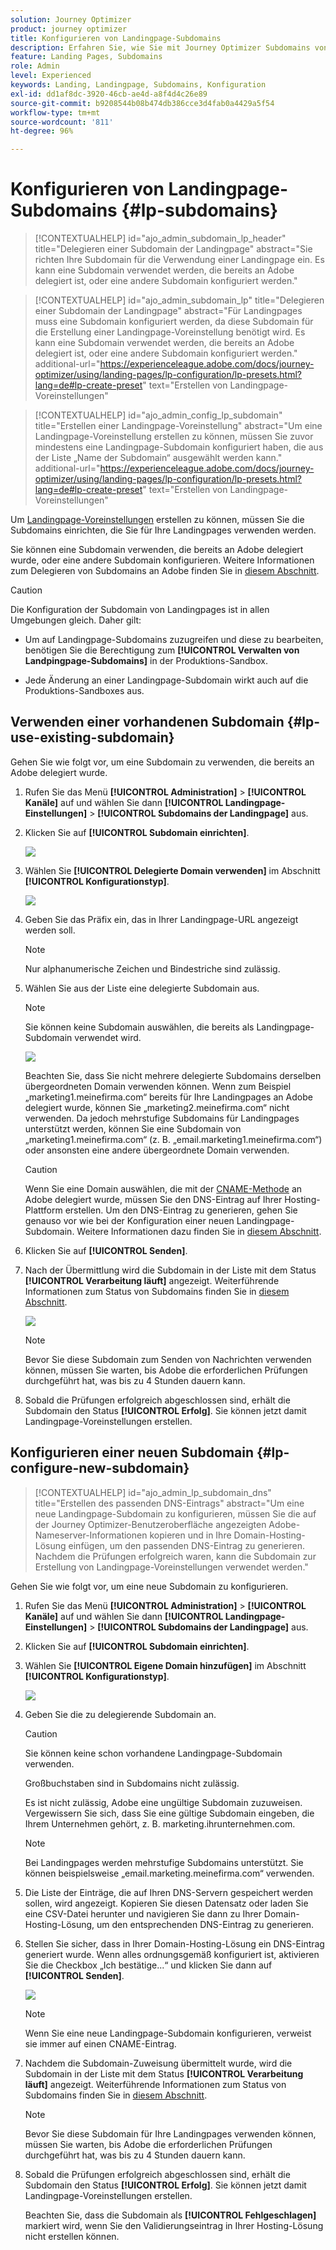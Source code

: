 ```yaml
---
solution: Journey Optimizer
product: journey optimizer
title: Konfigurieren von Landingpage-Subdomains
description: Erfahren Sie, wie Sie mit Journey Optimizer Subdomains von Landingpages konfigurieren
feature: Landing Pages, Subdomains
role: Admin
level: Experienced
keywords: Landing, Landingpage, Subdomains, Konfiguration
exl-id: dd1af8dc-3920-46cb-ae4d-a8f4d4c26e89
source-git-commit: b9208544b08b474db386cce3d4fab0a4429a5f54
workflow-type: tm+mt
source-wordcount: '811'
ht-degree: 96%

---
```


# Konfigurieren von Landingpage-Subdomains {#lp-subdomains}

>[!CONTEXTUALHELP]
>id="ajo_admin_subdomain_lp_header"
>title="Delegieren einer Subdomain der Landingpage"
>abstract="Sie richten Ihre Subdomain für die Verwendung einer Landingpage ein. Es kann eine Subdomain verwendet werden, die bereits an Adobe delegiert ist, oder eine andere Subdomain konfiguriert werden."

>[!CONTEXTUALHELP]
>id="ajo_admin_subdomain_lp"
>title="Delegieren einer Subdomain der Landingpage"
>abstract="Für Landingpages muss eine Subdomain konfiguriert werden, da diese Subdomain für die Erstellung einer Landingpage-Voreinstellung benötigt wird. Es kann eine Subdomain verwendet werden, die bereits an Adobe delegiert ist, oder eine andere Subdomain konfiguriert werden."
>additional-url="https://experienceleague.adobe.com/docs/journey-optimizer/using/landing-pages/lp-configuration/lp-presets.html?lang=de#lp-create-preset" text="Erstellen von Landingpage-Voreinstellungen"

>[!CONTEXTUALHELP]
>id="ajo_admin_config_lp_subdomain"
>title="Erstellen einer Landingpage-Voreinstellung"
>abstract="Um eine Landingpage-Voreinstellung erstellen zu können, müssen Sie zuvor mindestens eine Landingpage-Subdomain konfiguriert haben, die aus der Liste „Name der Subdomain“ ausgewählt werden kann."
>additional-url="https://experienceleague.adobe.com/docs/journey-optimizer/using/landing-pages/lp-configuration/lp-presets.html?lang=de#lp-create-preset" text="Erstellen von Landingpage-Voreinstellungen"

Um [Landingpage-Voreinstellungen](lp-presets.md) erstellen zu können, müssen Sie die Subdomains einrichten, die Sie für Ihre Landingpages verwenden werden.

Sie können eine Subdomain verwenden, die bereits an Adobe delegiert wurde, oder eine andere Subdomain konfigurieren. Weitere Informationen zum Delegieren von Subdomains an Adobe finden Sie in [diesem Abschnitt](../configuration/delegate-subdomain.md).

>[!CAUTION]
>
>Die Konfiguration der Subdomain von Landingpages ist in allen Umgebungen gleich. Daher gilt:
>
>* Um auf Landingpage-Subdomains zuzugreifen und diese zu bearbeiten, benötigen Sie die Berechtigung zum **[!UICONTROL Verwalten von Landpingpage-Subdomains]** in der Produktions-Sandbox.
>
> * Jede Änderung an einer Landingpage-Subdomain wirkt auch auf die Produktions-Sandboxes aus.

## Verwenden einer vorhandenen Subdomain {#lp-use-existing-subdomain}

Gehen Sie wie folgt vor, um eine Subdomain zu verwenden, die bereits an Adobe delegiert wurde.

1. Rufen Sie das Menü **[!UICONTROL Administration]** > **[!UICONTROL Kanäle]** auf und wählen Sie dann **[!UICONTROL Landingpage-Einstellungen]** > **[!UICONTROL Subdomains der Landingpage]** aus.

1. Klicken Sie auf **[!UICONTROL Subdomain einrichten]**.

   ![](assets/lp_set-up-subdomain.png)

1. Wählen Sie **[!UICONTROL Delegierte Domain verwenden]** im Abschnitt **[!UICONTROL Konfigurationstyp]**.

   ![](assets/lp_use-delegated-subdomain.png)

1. Geben Sie das Präfix ein, das in Ihrer Landingpage-URL angezeigt werden soll.

   >[!NOTE]
   >
   >Nur alphanumerische Zeichen und Bindestriche sind zulässig.

1. Wählen Sie aus der Liste eine delegierte Subdomain aus.

   >[!NOTE]
   >
   >Sie können keine Subdomain auswählen, die bereits als Landingpage-Subdomain verwendet wird.

   <!--Capital letters are not allowed in subdomains. TBC by PM-->

   ![](assets/lp_prefix-and-subdomain.png)

   Beachten Sie, dass Sie nicht mehrere delegierte Subdomains derselben übergeordneten Domain verwenden können. Wenn zum Beispiel „marketing1.meinefirma.com“ bereits für Ihre Landingpages an Adobe delegiert wurde, können Sie „marketing2.meinefirma.com“ nicht verwenden. Da jedoch mehrstufige Subdomains für Landingpages unterstützt werden, können Sie eine Subdomain von „marketing1.meinefirma.com“ (z. B. „email.marketing1.meinefirma.com“) oder ansonsten eine andere übergeordnete Domain verwenden.

   >[!CAUTION]
   >
   >Wenn Sie eine Domain auswählen, die mit der [CNAME-Methode](../configuration/delegate-subdomain.md#cname-subdomain-delegation) an Adobe delegiert wurde, müssen Sie den DNS-Eintrag auf Ihrer Hosting-Plattform erstellen. Um den DNS-Eintrag zu generieren, gehen Sie genauso vor wie bei der Konfiguration einer neuen Landingpage-Subdomain. Weitere Informationen dazu finden Sie in [diesem Abschnitt](#lp-configure-new-subdomain).

1. Klicken Sie auf **[!UICONTROL Senden]**.

1. Nach der Übermittlung wird die Subdomain in der Liste mit dem Status **[!UICONTROL Verarbeitung läuft]** angezeigt. Weiterführende Informationen zum Status von Subdomains finden Sie in [diesem Abschnitt](../configuration/about-subdomain-delegation.md#access-delegated-subdomains).<!--Same statuses?-->

   ![](assets/lp_subdomain-processing.png)

   >[!NOTE]
   >
   >Bevor Sie diese Subdomain zum Senden von Nachrichten verwenden können, müssen Sie warten, bis Adobe die erforderlichen Prüfungen durchgeführt hat, was bis zu 4 Stunden dauern kann.<!--Learn more in [this section](delegate-subdomain.md#subdomain-validation).-->

1. Sobald die Prüfungen erfolgreich abgeschlossen sind, erhält die Subdomain den Status **[!UICONTROL Erfolg]**. Sie können jetzt damit Landingpage-Voreinstellungen erstellen.

## Konfigurieren einer neuen Subdomain {#lp-configure-new-subdomain}

>[!CONTEXTUALHELP]
>id="ajo_admin_lp_subdomain_dns"
>title="Erstellen des passenden DNS-Eintrags"
>abstract="Um eine neue Landingpage-Subdomain zu konfigurieren, müssen Sie die auf der Journey Optimizer-Benutzeroberfläche angezeigten Adobe-Nameserver-Informationen kopieren und in Ihre Domain-Hosting-Lösung einfügen, um den passenden DNS-Eintrag zu generieren. Nachdem die Prüfungen erfolgreich waren, kann die Subdomain zur Erstellung von Landingpage-Voreinstellungen verwendet werden."

Gehen Sie wie folgt vor, um eine neue Subdomain zu konfigurieren.

1. Rufen Sie das Menü **[!UICONTROL Administration]** > **[!UICONTROL Kanäle]** auf und wählen Sie dann **[!UICONTROL Landingpage-Einstellungen]** > **[!UICONTROL Subdomains der Landingpage]** aus.

1. Klicken Sie auf **[!UICONTROL Subdomain einrichten]**.

1. Wählen Sie **[!UICONTROL Eigene Domain hinzufügen]** im Abschnitt **[!UICONTROL Konfigurationstyp]**.

   ![](assets/lp_add-your-own-subdomain.png)

1. Geben Sie die zu delegierende Subdomain an.

   >[!CAUTION]
   >
   >Sie können keine schon vorhandene Landingpage-Subdomain verwenden.
   >
   >Großbuchstaben sind in Subdomains nicht zulässig.

   Es ist nicht zulässig, Adobe eine ungültige Subdomain zuzuweisen. Vergewissern Sie sich, dass Sie eine gültige Subdomain eingeben, die Ihrem Unternehmen gehört, z. B. marketing.ihrunternehmen.com.

   >[!NOTE]
   >
   >Bei Landingpages werden mehrstufige Subdomains unterstützt. Sie können beispielsweise „email.marketing.meinefirma.com“ verwenden.

1. Die Liste der Einträge, die auf Ihren DNS-Servern gespeichert werden sollen, wird angezeigt. Kopieren Sie diesen Datensatz oder laden Sie eine CSV-Datei herunter und navigieren Sie dann zu Ihrer Domain-Hosting-Lösung, um den entsprechenden DNS-Eintrag zu generieren.

1. Stellen Sie sicher, dass in Ihrer Domain-Hosting-Lösung ein DNS-Eintrag generiert wurde. Wenn alles ordnungsgemäß konfiguriert ist, aktivieren Sie die Checkbox „Ich bestätige...“ und klicken Sie dann auf **[!UICONTROL Senden]**.

   ![](assets/lp_add-your-own-subdomain-confirm.png)

   >[!NOTE]
   >
   >Wenn Sie eine neue Landingpage-Subdomain konfigurieren, verweist sie immer auf einen CNAME-Eintrag.

1. Nachdem die Subdomain-Zuweisung übermittelt wurde, wird die Subdomain in der Liste mit dem Status **[!UICONTROL Verarbeitung läuft]** angezeigt. Weiterführende Informationen zum Status von Subdomains finden Sie in [diesem Abschnitt](../configuration/about-subdomain-delegation.md#access-delegated-subdomains).<!--Same statuses?-->

   >[!NOTE]
   >
   >Bevor Sie diese Subdomain für Ihre Landingpages verwenden können, müssen Sie warten, bis Adobe die erforderlichen Prüfungen durchgeführt hat, was bis zu 4 Stunden dauern kann.<!--Learn more in [this section](#subdomain-validation).-->

1. Sobald die Prüfungen erfolgreich abgeschlossen sind, erhält die Subdomain den Status **[!UICONTROL Erfolg]**. Sie können jetzt damit Landingpage-Voreinstellungen erstellen.

   Beachten Sie, dass die Subdomain als **[!UICONTROL Fehlgeschlagen]** markiert wird, wenn Sie den Validierungseintrag in Ihrer Hosting-Lösung nicht erstellen können.
